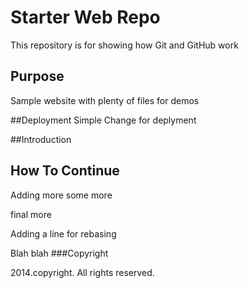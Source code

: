 # Starter Web Repo

This repository is for showing how Git and GitHub work

## Purpose

Sample website with plenty of files for demos

##Deployment
Simple Change for deplyment

##Introduction

## How To Continue
Adding more
some more

final more

Adding a line for rebasing


Blah 
blah
###Copyright

2014.copyright. All rights reserved.